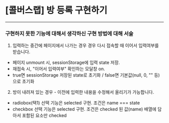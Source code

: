 # [콜버스랩] 방 등록 구현하기

---

### 구현하지 못한 기능에 대해서 생각하신 구현 방법에 대해 서술

1. 입력하는 중간에 페이지에서 나가는 경우 경우 다시 접속할 때 이어서 입력여부를 받습니다.
- 페이지 unmount 시, sessionStorage에 입력 state 저장.
- 재접속 시, "이어서 입력여부" 확인하는 모달창 on.
- true면 sessionStorage 저장된 state로 초기화 / false면 기본값(null, 0, "" 등)으로 초기화

2. 방이 내려져 있는 경우 - 이전에 입력한 내용을 수정해서 올리기가 가능합니다.
- radiobox(택1) 선택 기능은 selected 구현. 조건은 name === state
- checkbox 선택 기능은 selected 구현. 조건은 checked 된 값(name) 배열에 담아서 포함된 요소만 checked


